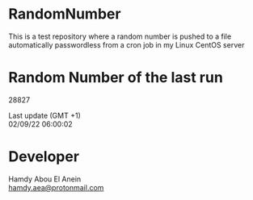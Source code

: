 # RandomNumber    
This is a test repository where a random number is pushed to a file automatically passwordless from a cron job in my Linux CentOS server    
# Random Number of the last run   
28827
      
Last update (GMT +1)    
02/09/22 06:00:02
# Developer    
Hamdy Abou El Anein   
hamdy.aea@protonmail.com
